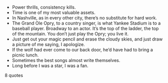  - Power thrills, consistency kills.
 - Time is one of my most valuable assets.
 - In Nashville, as in every other city, there’s no substitute for hard work.
 - The Grand Ole Opry, to a country singer, is what Yankee Stadium is to a baseball player. Broadway to an actor. It’s the top of the ladder, the top of the mountain. You don’t just play the Opry; you live it.
 - Just get out your magic pencil and erase the cloudy skies, and just draw a picture of me saying, I apologize.
 - If the wolf had ever come to our back door, he’d have had to bring a picnic lunch.
 - Sometimes the best songs almost write themselves.
 - Long before I was a star, I was a fan.

8 quotes